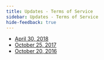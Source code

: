 ```yaml
---
title: Updates - Terms of Service
sidebar: Updates - Terms of Service
hide-feedback: true
---
```


[email]: mailto:legal@segment.com

* [April 30, 2018](/docs/legal/terms)
* [October 25, 2017](/docs/legal/terms-2017)
* [October 20, 2016](/docs/legal/terms-2016)
